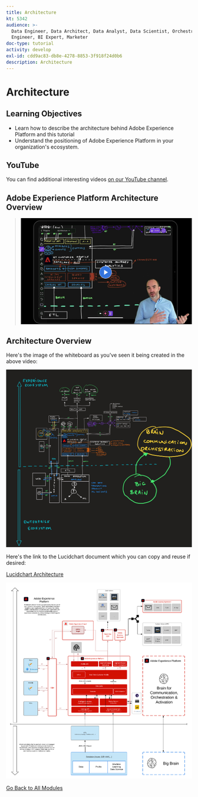 ```yaml
---
title: Architecture
kt: 5342
audience: >-
  Data Engineer, Data Architect, Data Analyst, Data Scientist, Orchestration
  Engineer, BI Expert, Marketer
doc-type: tutorial
activity: develop
exl-id: cdd9ac83-db8e-4278-8853-3f918f24d0b6
description: Architecture
---
```


# Architecture

## Learning Objectives

* Learn how to describe the architecture behind Adobe Experience Platform and this tutorial
* Understand the positioning of Adobe Experience Platform in your organization's ecosystem.

## YouTube

You can find additional interesting videos [on our YouTube channel](https://www.youtube.com/channel/UCUKG2dkZ9pYuZUPebQ21jUw).

## Adobe Experience Platform Architecture Overview

>[![Architecture Video Thumbnail](./assets/images/architecture-video-thumbnail.png)](https://video.tv.adobe.com/v/35266?quality=12&learn=on)

## Architecture Overview

Here's the image of the whiteboard as you've seen it being created in the above video:

![Luma Retail](../assets/images/whiteboard.jpg)

Here's the link to the Lucidchart document which you can copy and reuse if desired:

[Lucidchart Architecture](https://lucid.app/documents/view/69c2a0e4-9135-47d7-ae86-7f88cec9bc34)

![Luma Retail](../assets/images/architecture.png)

[Go Back to All Modules](../)
